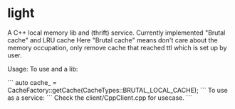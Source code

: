 # light
<p>
A C++ local memory lib and (thrift) service.
Currently implemented "Brutal cache" and LRU cache
Here "Brutal cache" means don't care about the memory occupation, only remove cache that reached ttl which is set up by user.
</p>
<p>
Usage:
To use and a lib:
</p>
```
auto cache_ = CacheFactory::getCache(CacheTypes::BRUTAL_LOCAL_CACHE);
```
To use as a service:
```
Check the client/CppClient.cpp for usecase.
```
